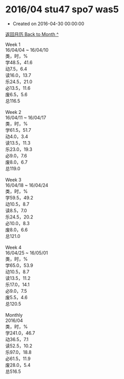 # 2016/04 stu47 spo7 was5

- Created on 2016-04-30 00:00:00

[返回月历 Back to Month ^](_archived/lifelogs/2016/04/index.md)
<br/><div>Week 1</div><div>16/04/04 ~ 16/04/10</div><div>类，时，%</div><div>学48.5，41.6</div><div>动7.5，6.4</div><div>读16.0，13.7</div><div>乐24.5，21.0</div><div>必13.5，11.6</div><div>废6.5，5.6</div><div>总116.5</div><div><br/></div><div>Week 2</div><div>16/04/11 ~ 16/04/17</div><div>类，时，%</div><div>学61.5，51.7</div><div>动4.0，3.4</div><div>读13.5，11.3</div><div>乐23.0，19.3</div><div>必9.0，7.6</div><div>废8.0，6.7</div><div>总119.0</div><div><br/></div><div>Week 3</div><div>16/04/18 ~ 16/04/24</div><div>类，时，%</div><div>学59.5，49.2</div><div>动10.5，8.7</div><div>读8.5，7.0</div><div>乐24.5，20.2</div><div>必10.0，8.3</div><div>废8.0，6.6</div><div>总121.0</div><div><br/></div><div>Week 4</div><div>16/04/25 ~ 16/05/01</div><div>类，时，%</div><div>学65.0，53.9</div><div>动10.5，8.7</div><div>读13.5，11.2</div><div>乐17.0，14.1</div><div>必9.0，7.5</div><div>废5.5，4.6</div><div>总120.5</div><div><br/></div><div>Monthly</div><div>2016/04</div><div>类，时，%</div><div>学241.0，46.7</div><div>动36.5，7.1</div><div>读52.5，10.2</div><div>乐97.0，18.8</div><div>必61.5，11.9</div><div>废28.0，5.4</div><div>总516.5</div>
